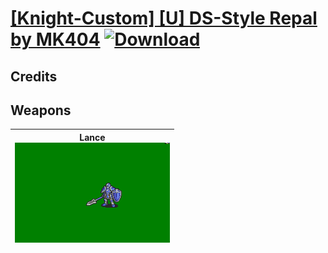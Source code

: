 # [\[Knight-Custom\] \[U\] DS-Style Repal by MK404](./) [![Download](https://img.shields.io/badge/Download-%5BKnight--Custom%5D%20%5BU%5D%20DS-Style%20Repal%20by%20MK404-red)](https://minhaskamal.github.io/DownGit/#/home?url=https://github.com/Klokinator/FE-Repo/tree/main/Battle%20Animations/Infantry%20-%20Knights,%20Generals,%20Armors/%5BKnight-Custom%5D%20%5BU%5D%20DS-Style%20Repal%20by%20MK404)
## Credits



## Weapons

| <b>Lance</b><br/><img alt="Lance animation" src="./2.%20Lance/Lance.gif"/> |
| :---: |

